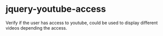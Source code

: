 jquery-youtube-access
=====================

Verify if the user has access to youtube, could be used to display different videos depending the access.
